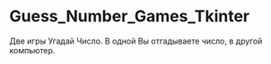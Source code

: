 # Guess_Number_Games_Tkinter
Две игры Угадай Число. В одной Вы отгадываете число, в другой компьютер.
